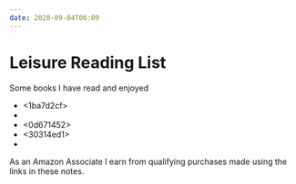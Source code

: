 ```yaml
---
date: 2020-09-04T06:09
---
```


# Leisure Reading List
Some books I have read and enjoyed


- <1ba7d2cf>
- <bf954300>
- <0d671452>
- <30314ed1>
- <a4666429>

As an Amazon Associate I earn from qualifying purchases made using the links in
these notes.
